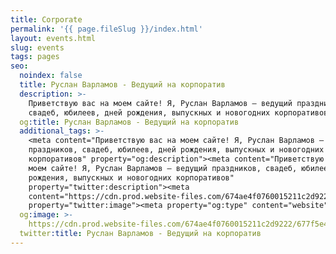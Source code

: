```yaml
---
title: Corporate
permalink: '{{ page.fileSlug }}/index.html'
layout: events.html
slug: events
tags: pages
seo:
  noindex: false
  title: Руслан Варламов - Ведущий на корпоратив
  description: >-
    Приветствую вас на моем сайте! Я, Руслан Варламов — ведущий праздников,
    свадеб, юбилеев, дней рождения, выпускных и новогодних корпоративов
  og:title: Руслан Варламов - Ведущий на корпоратив
  additional_tags: >-
    <meta content="Приветствую вас на моем сайте! Я, Руслан Варламов — ведущий
    праздников, свадеб, юбилеев, дней рождения, выпускных и новогодних
    корпоративов" property="og:description"><meta content="Приветствую вас на
    моем сайте! Я, Руслан Варламов — ведущий праздников, свадеб, юбилеев, дней
    рождения, выпускных и новогодних корпоративов"
    property="twitter:description"><meta
    content="https://cdn.prod.website-files.com/674ae4f0760015211c2d9222/677f5e495058243ca48e6f0b_thumbnail-website.jpg"
    property="twitter:image"><meta property="og:type" content="website">
  og:image: >-
    https://cdn.prod.website-files.com/674ae4f0760015211c2d9222/677f5e495058243ca48e6f0b_thumbnail-website.jpg
  twitter:title: Руслан Варламов - Ведущий на корпоратив
---
```




